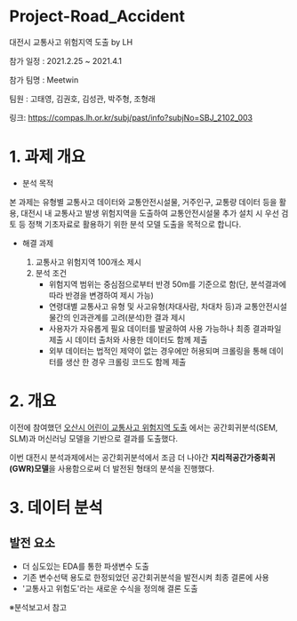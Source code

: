 # Project-Road_Accident
대전시 교통사고 위험지역 도출 by LH

참가 일정 : 2021.2.25 ~ 2021.4.1

참가 팀명 : Meetwin

팀원 : 고태영, 김권호, 김성관, 박주형, 조형래

링크: https://compas.lh.or.kr/subj/past/info?subjNo=SBJ_2102_003

# 1. 과제 개요

 - 분석 목적

본 과제는 유형별 교통사고 데이터와 교통안전시설물, 거주인구, 교통량 데이터 등을 활용, 대전시 내 교통사고 발생 위험지역을 도출하여 교통안전시설물 추가 설치 시 우선 검토 등 정책 기초자료로 활용하기 위한 분석 모델 도출을 목적으로 합니다.

 - 해결 과제

    1. 교통사고 위험지역 100개소 제시
    2. 분석 조건
       - 위험지역 범위는 중심점으로부터 반경 50m를 기준으로 함(단, 분석결과에 따라 반경을 변경하여 제시 가능)
       - 연령대별 교통사고 유형 및 사고유형(차대사람, 차대차 등)과 교통안전시설물간의 인과관계를 고려(분석)한 결과 제시
       - 사용자가 자유롭게 필요 데이터를 발굴하여 사용 가능하나 최종 결과파일 제출 시 데이터 출처와 사용한 데이터도 함께 제출
       - 외부 데이터는 법적인 제약이 없는 경우에만 허용되며 크롤링을 통해 데이터를 생산 한 경우 크롤링 코드도 함께 제출


# 2. 개요

이전에 참여했던 [오산시 어린이 교통사고 위험지역 도출](https://github.com/tjdrhks0808/Project-Child_Road_Accident) 에서는 공간회귀분석(SEM, SLM)과 머신러닝 모델을 기반으로 결과를 도출했다.

이번 대전시 분석과제에서는 공간회귀분석에서 조금 더 나아간 **지리적공간가중회귀(GWR)모델**을 사용함으로써 더 발전된 형태의 분석을 진행했다.

# 3. 데이터 분석

## 발전 요소

  - 더 심도있는 EDA를 통한 파생변수 도출
  - 기존 변수선택 용도로 한정되었던 공간회귀분석을 발전시켜 최종 결론에 사용
  - '교통사고 위험도'라는 새로운 수식을 정의해 결론 도출



※분석보고서 참고
